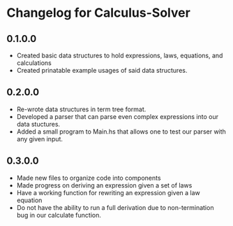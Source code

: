 # Changelog for Calculus-Solver

## 0.1.0.0
- Created basic data structures to hold expressions, laws, equations, and calculations
- Created prinatable example usages of said data structures.

## 0.2.0.0
- Re-wrote data structures in term tree format.
- Developed a parser that can parse even complex expressions into our data stuctures.
- Added a small program to Main.hs that allows one to test our parser with any given input.

## 0.3.0.0
- Made new files to organize code into components
- Made progress on deriving an expression given a set of laws
- Have a working function for rewriting an expression given a law equation
- Do not have the ability to run a full derivation due to non-termination bug in our calculate function.